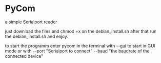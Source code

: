 # PyCom
a simple Serialport reader

just download the files and chmod +x on the debian_install.sh
after that run the debian_install.sh and enjoy.

to start the programm enter pycom in the terminal with --gui to start in GUI mode
or with --port "Serialport to connect" --baud "the baudrate of the connected device"
